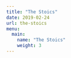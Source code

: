```yaml
---
title: "The Stoics"
date: 2019-02-24
url: the-stoics
menu:
  main:
    name: "The Stoics"
    weight: 3
---
```

